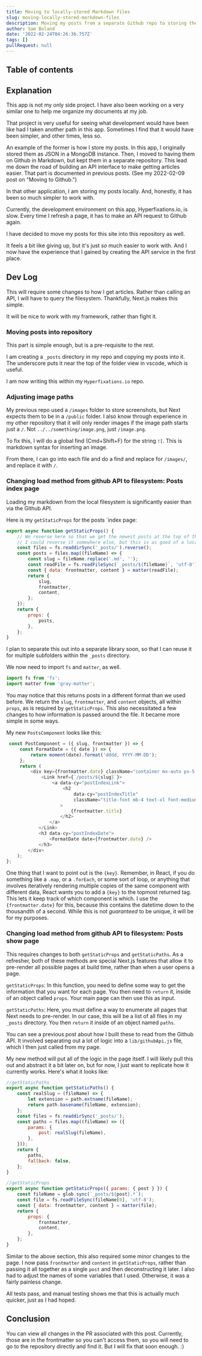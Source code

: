 ```yaml
---
title: Moving to locally-stored Markdown files
slug: moving-locally-stored-markdown-files
description: Moving my posts from a separate Github repo to storing them with my site code.
author: Sam Boland
date: '2022-02-24T04:26:36.757Z'
tags: []
pullRequest: null
---
```


## Table of contents

## Explanation

This app is not my only side project. I have also been working on a very similar one to help me organize my documents at my job.

That project is very useful for seeing what development would have been like had I taken another path in this app. Sometimes I find that it would have been simpler, and other times, less so.

An example of the former is how I store my posts. In this app, I originally stored them as JSON in a MongoDB instance. Then, I moved to having them on Github in Markdown, but kept them in a separate repository. This lead me down the road of building an API interface to make getting articles easier. That part is documented in previous posts. (See my 2022-02-09 post on "Moving to Github.")

In that other application, I am storing my posts locally. And, honestly, it has been so much simpler to work with.

Currently, the development environment on this app, Hyperfixations.io, is slow. Every time I refresh a page, it has to make an API request to Github again.

I have decided to move my posts for this site into this repository as well.

It feels a bit like giving up, but it's just *so* much easier to work with. And I now have the experience that I gained by creating the API service in the first place.

## Dev Log

This will require some changes to how I get articles. Rather than calling an API, I will have to query the filesystem. Thankfully, Next.js makes this simple.

It will be nice to work with my framework, rather than fight it.

### Moving posts into repository

This part is simple enough, but is a pre-requisite to the rest.

I am creating a `_posts` directory in my repo and copying my posts into it. The underscore puts it near the top of the folder view in vscode, which is useful.

I am now writing this within my `Hyperfixations.io` repo.

### Adjusting image paths

My previous repo used a `/images` folder to store screenshots, but Next expects them to be in a `/public` folder. I also know through experience in my other repository that it will only render images if the image path starts just a `/`. Not `../../something/image.png`, just `/image.png`.  

To fix this, I will do a global find (Cmd+Shift+F) for the string `![`. This is markdown syntax for inserting an image.

From there, I can go into each file and do a find and replace for `/images/`, and replace it with `/`.

### Changing load method from github API to filesystem: Posts index page

Loading my markdown from the local filesystem is significantly easier than via the Github API.

Here is my `getStaticProps` for the posts `index page:

```js
export async function getStaticProps() {
    // We reverse here so that we get the newest posts at the top of the resulting index page.
    // I could reverse it somewhere else, but this is as good of a location as any.
    const files = fs.readdirSync('_posts/').reverse();
    const posts = files.map((fileName) => {
        const slug = fileName.replace('.md', '');
        const readFile = fs.readFileSync(`_posts/${fileName}`, 'utf-8');
        const { data: frontmatter, content } = matter(readFile);
        return {
            slug,
            frontmatter,
            content,
        };
    });
    return {
        props: {
            posts,
        },
    };
}
```

I plan to separate this out into a separate library soon, so that I can reuse it for multiple subfolders within the `_posts` directory.

We now need to import `fs` and `matter`, as well.

```js
import fs from 'fs';
import matter from 'gray-matter';
```

You may notice that this returns posts in a different format than we used before. We return the `slug`, `frontmatter`, and `content` objects, all within `props`, as is required by `getStaticProps`. This also necessitated a few changes to how information is passed around the file. It became more simple in some ways.

My new `PostsComponent` looks like this:

```js
 const PostComponent = ({ slug, frontmatter }) => {
     const FormatDate = ({ date }) => {
         return moment(date).format('dddd, YYYY-MM-DD');
     };
     return (
         <div key={frontmatter.date} className="container mx-auto px-5 py-5">
             <Link href={`/posts/${slug}`}>
                 <a data-cy="postIndexLink">
                     <h2
                         data-cy="postIndexTitle"
                         className="title-font mb-4 text-xl font-medium text-gray-900 sm:text-2xl"
                    >
                        {frontmatter.title}
                    </h2>
                </a>
            </Link>
            <h3 data-cy="postIndexDate">
                <FormatDate date={frontmatter.date} />
            </h3>
        </div>
    );
};
```

One thing that I want to point out is the `{key}`. Remember, in React, if you do something like a `.map`, or a `.forEach`, or some sort of loop, or anything that involves iteratively rendering multiple copies of the same component with different data, React wants you to add a `{key}` to the topmost returned tag. This lets it keep track of which component is which. I use the `{frontmatter.date}` for this, because this contains the datetime down to the thousandth of a second. While this is not *guaranteed* to be unique, it will be for my purposes.

### Changing load method from github API to filesystem: Posts show page

This requires changes to both `getStaticProps` and `getStaticPaths`. As a refresher, both of these methods are special Next.js features that allow it to pre-render all possible pages at build time, rather than when a user opens a page.

`getStaticProps`: In this function, you need to define some way to get the information that you want for each page. You then need to `return` it, inside of an object called `props`. Your main page can then use this as input.

`getStaticPaths`: Here, you must define a way to enumerate all pages that Next needs to pre-render. In our case, this will be a list of all files in my `_posts` directory. You then `return` it inside of an object named `paths`.

You can see a previous post about how I built these to read from the Github API. It involved separating out a lot of logic into a `lib/githubApi.js`  file, which I then just called from my page.

My new method will put all of the logic in the page itself. I will likely pull this out and abstract it a bit later on, but for now, I just want to replicate how it currently works. Here's what it looks like:

```js
//getStaticPaths
export async function getStaticPaths() {
    const realSlug = (fileName) => {
        let extension = path.extname(fileName);
        return path.basename(fileName, extension);
    };
    const files = fs.readdirSync('_posts/');
    const paths = files.map((fileName) => ({
        params: {
            post: realSlug(fileName),
        },
    }));
    return {
        paths,
        fallback: false,
    };
}
```

```js
//getStaticProps
export async function getStaticProps({ params: { post } }) {
    const fileName = glob.sync(`_posts/${post}.*`);
    const file = fs.readFileSync(fileName[0], 'utf-8');
    const { data: frontmatter, content } = matter(file);
    return {
        props: {
            frontmatter,
            content,
        },
    };
}

```

Similar to the above section, this also required some minor changes to the page. I now pass `frontmatter` and `content` in `getStaticProps`, rather than passing it all together as a single `post` and then deconstructing it later. I also had to adjust the names of some variables that I used. Otherwise, it was a fairly painless change.

All tests pass, and manual testing shows me that this is actually much quicker, just as I had hoped.

## Conclusion

You can view all changes in the PR associated with this post. Currently, those are in the frontmatter so you can't access them, so you will need to go to the repository directly and find it. But I will fix that soon enough. :)
